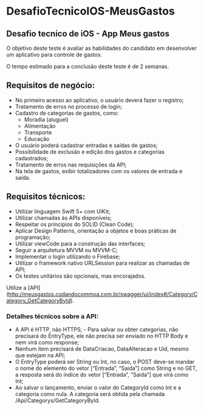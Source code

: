 # DesafioTecnicoIOS-MeusGastos
## Desafio tecnico de iOS - App Meus gastos

O objetivo deste teste é avaliar as habilidades do candidato em desenvolver um aplicativo para controle de gastos.

O tempo estimado para a conclusão deste teste é de 2 semanas.

## **Requisitos de negócio:**
- No primeiro acesso ao aplicativo, o usuário deverá fazer o registro;
- Tratamento de erros no processo de login;
- Cadastro de categorias de gastos, como:
  -  Moradia (aluguel)
	-  Alimentação
	-  Transporte
  -  Educação
- O usuário poderá cadastrar entradas e saídas de gastos;
- Possibilidade de exclusão e edição dos gastos e categorias cadastrados;
- Tratamento de erros nas requisições da API;
- Na tela de gastos, exibir totalizadores com os valores de entrada e saída. 

## **Requisitos técnicos:**
- Utilizar linguagem Swift 5+ com UIKit;
- Utilizar chamadas às APIs disponíveis;
- Respeitar os princípios do SOLID (Clean Code);
- Aplicar Design Patterns, orientação a objetos e boas práticas de programação;
- Utilizar viewCode para a construção das interfaces;
- Seguir a arquitetura MVVM ou MVVM-C;
- Implementar o login utilizando o Firebase;
- Utilizar o framework nativo URLSession para realizar as chamadas de API;
- Os testes unitários são opcionais, mas encorajados.

Utilize a [API] (http://meusgastos.codandocommoa.com.br/swagger/ui/index#/Category/Category_GetCategoryById).

### Detalhes técnicos sobre a API:
- A API é HTTP, não HTTPS; - Para salvar ou obter categorias, não precisará do EntryType, ele não precisa ser
enviado no HTTP Body e nem virá como response;
- Nenhum item precisará de DataCriacao, DataAlteracao e Uid, mesmo que estejam
na API;
- O EntryType poderá ser String ou Int, no caso, o POST deve-se mandar o nome do
elemento do vetor [“Entrada”, “Saida”] como String e no GET, a resposta será do
índice do vetor [“Entrada”, “Saida”] que virá como Int;
- Ao salvar o lançamento, enviar o valor do CategoryId como Int e a categoria como
nula. A categoria será obtida pela chamada /Api/Categorys/GetCategoryById.
